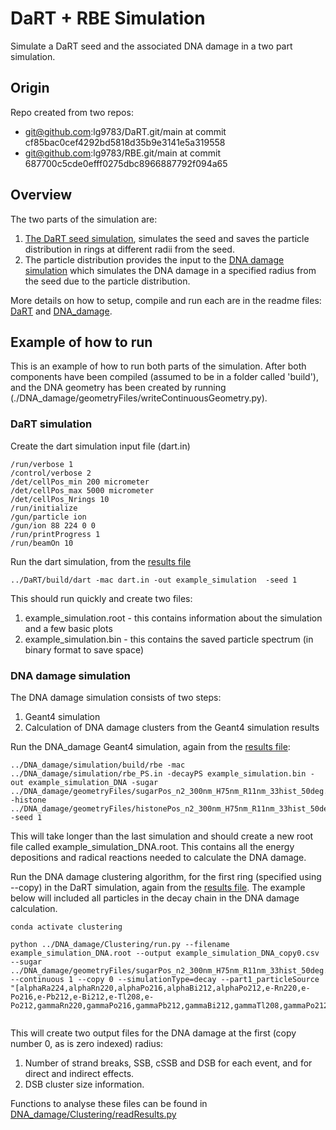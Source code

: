 # DaRT + RBE Simulation

Simulate a DaRT seed and the associated DNA damage in a two part simulation.

## Origin
Repo created from two repos:
  - git@github.com:lg9783/DaRT.git/main at commit cf85bac0cef4292bd5818d35b9e3141e5a319558 
  - git@github.com:lg9783/RBE.git/main at commit 687700c5cde0efff0275dbc8966887792f094a65

## Overview
The two parts of the simulation are:

1. [The DaRT seed simulation](./DaRT), simulates the seed and saves the particle distribution in rings at different radii from the seed.
1. The particle distribution provides the input to the [DNA damage simulation](./DNA_damage) which simulates the DNA damage in a specified radius from the seed due to the particle distribution.

More details on how to setup, compile and run each are in the readme files: [DaRT](./DaRT/README.md) and [DNA_damage](./DNA_damage/README.md).

## Example of how to run
This is an example of how to run both parts of the simulation. After both components have been compiled (assumed to be in a folder called 'build'), and the DNA geometry has been created by running (./DNA_damage/geometryFiles/writeContinuousGeometry.py).

### DaRT simulation

Create the dart simulation input file (dart.in)
```
/run/verbose 1
/control/verbose 2
/det/cellPos_min 200 micrometer
/det/cellPos_max 5000 micrometer
/det/cellPos_Nrings 10
/run/initialize
/gun/particle ion
/gun/ion 88 224 0 0
/run/printProgress 1
/run/beamOn 10
```

Run the dart simulation, from the [results file](results)
```
../DaRT/build/dart -mac dart.in -out example_simulation  -seed 1
```

This should run quickly and create two files:
1. example_simulation.root - this contains information about the simulation and a few basic plots
1. example_simulation.bin - this contains the saved particle spectrum (in binary format to save space)

### DNA damage simulation

The DNA damage simulation consists of two steps:
1. Geant4 simulation
2. Calculation of DNA damage clusters from the Geant4 simulation results

Run the DNA_damage Geant4 simulation, again from the [results file](results):
```
../DNA_damage/simulation/build/rbe -mac ../DNA_damage/simulation/rbe_PS.in -decayPS example_simulation.bin -out example_simulation_DNA -sugar ../DNA_damage/geometryFiles/sugarPos_n2_300nm_H75nm_R11nm_33hist_50deg.bin -histone ../DNA_damage/geometryFiles/histonePos_n2_300nm_H75nm_R11nm_33hist_50deg.bin -seed 1 
```
This will take longer than the last simulation and should create a new root file called example_simulation_DNA.root. This contains all the energy depositions and radical reactions needed to calculate the DNA damage.

Run the DNA damage clustering algorithm, for the first ring (specified using --copy) in the DaRT simulation, again from the [results file](results). The example below will included all particles in the decay chain in the DNA damage calculation.

```
conda activate clustering

python ../DNA_damage/Clustering/run.py --filename example_simulation_DNA.root --output example_simulation_DNA_copy0.csv --sugar ../DNA_damage/geometryFiles/sugarPos_n2_300nm_H75nm_R11nm_33hist_50deg.bin --continuous 1 --copy 0 --simulationType=decay --part1_particleSource "[alphaRa224,alphaRn220,alphaPo216,alphaBi212,alphaPo212,e-Rn220,e-Po216,e-Pb212,e-Bi212,e-Tl208,e-Po212,gammaRn220,gammaPo216,gammaPb212,gammaBi212,gammaTl208,gammaPo212]"
 
```
This will create two output files for the DNA damage at the first (copy number 0, as is zero indexed) radius:
1. Number of strand breaks, SSB, cSSB and DSB for each event, and for direct and indirect effects.
1. DSB cluster size information.

Functions to analyse these files can be found in [DNA_damage/Clustering/readResults.py](DNA_damage/Clustering/readResults.py)
